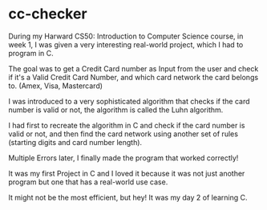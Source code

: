 # cc-checker

During my Harward CS50: Introduction to Computer Science course, in week 1, I was given a very interesting real-world project, which I had to program in C.

The goal was to get a Credit Card number as Input from the user and check if it's a Valid Credit Card Number, and which card network the card belongs to. (Amex, Visa, Mastercard)

I was introduced to a very sophisticated algorithm that checks if the card number is valid or not, the algorithm is called the Luhn algorithm.

I had first to recreate the algorithm in C and check if the card number is valid or not, and then find the card network using another set of rules (starting digits and card number length).

Multiple Errors later, I finally made the program that worked correctly!

It was my first Project in C and I loved it because it was not just another program but one that has a real-world use case.

It might not be the most efficient, but hey! It was my day 2 of learning C. 

